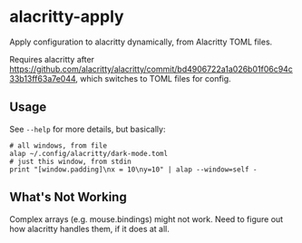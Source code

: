 # alacritty-apply

Apply configuration to alacritty dynamically, from Alacritty TOML files.

Requires alacritty after https://github.com/alacritty/alacritty/commit/bd4906722a1a026b01f06c94c33b13ff63a7e044,
which switches to TOML files for config.

## Usage

See `--help` for more details, but basically:

```shell
# all windows, from file
alap ~/.config/alacritty/dark-mode.toml
# just this window, from stdin
print "[window.padding]\nx = 10\ny=10" | alap --window=self -
```

## What's Not Working

Complex arrays (e.g. mouse.bindings) might not work.
Need to figure out how alacritty handles them, if it does
at all.

